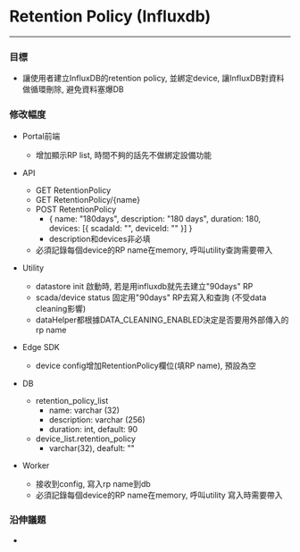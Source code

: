 # Retention Policy \(Influxdb\)

---

### 目標

* 讓使用者建立InfluxDB的retention policy, 並綁定device, 讓InfluxDB對資料做循環刪除, 避免資料塞爆DB

### 修改幅度

* Portal前端

  * 增加顯示RP list, 時間不夠的話先不做綁定設備功能

* API
  * GET RetentionPolicy
  * GET RetentionPolicy/{name}
  * POST RetentionPolicy
    * { name: "180days", description: "180 days",  duration: 180, devices: \[{ scadaId: "", deviceId: "" }\] }
    * description和devices非必填
  * 必須記錄每個device的RP name在memory, 呼叫utility查詢需要帶入
* Utility

  * datastore init 啟動時, 若是用influxdb就先去建立"90days" RP
  * scada/device status 固定用"90days" RP去寫入和查詢 \(不受data cleaning影響\)
  * dataHelper都根據DATA\_CLEANING\_ENABLED決定是否要用外部傳入的rp name

* Edge SDK

  * device config增加RetentionPolicy欄位\(填RP name\), 預設為空

* DB
  * retention\_policy\_list
    * name: varchar \(32\)
    * description: varchar \(256\)
    * duration: int, default: 90
  * device\_list.retention\_policy
    * varchar\(32\), deafult: ""
* Worker
  * 接收到config, 寫入rp name到db
  * 必須記錄每個device的RP name在memory, 呼叫utility 寫入時需要帶入

### 沿伸議題

* 


